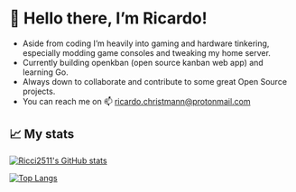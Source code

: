 # 👋 Hello there, I’m Ricardo!

- Aside from coding I’m heavily into gaming and hardware tinkering, especially modding game consoles and tweaking my home server.
- Currently building openkban (open source kanban web app) and learning Go.
- Always down to collaborate and contribute to some great Open Source projects.
- You can reach me on 📫 ricardo.christmann@protonmail.com

## :chart_with_upwards_trend: My stats
[![Ricci2511's GitHub stats](https://github-readme-stats.vercel.app/api?username=ricci2511&show_icons=true)](https://github.com/anuraghazra/github-readme-stats)

[![Top Langs](https://github-readme-stats.vercel.app/api/top-langs/?username=ricci2511)](https://github.com/anuraghazra/github-readme-stats)

<!---
ricci2511/ricci2511 is a ✨ special ✨ repository because its `README.md` (this file) appears on your GitHub profile.
You can click the Preview link to take a look at your changes.
--->
